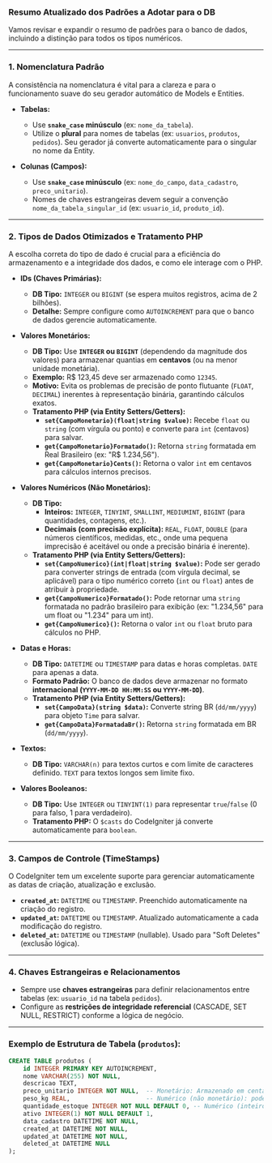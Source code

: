 ### Resumo Atualizado dos Padrões a Adotar para o DB

Vamos revisar e expandir o resumo de padrões para o banco de dados, incluindo a distinção para todos os tipos numéricos.

-----

### 1\. Nomenclatura Padrão

A consistência na nomenclatura é vital para a clareza e para o funcionamento suave do seu gerador automático de Models e Entities.

  * **Tabelas:**

      * Use **`snake_case` minúsculo** (ex: `nome_da_tabela`).
      * Utilize o **plural** para nomes de tabelas (ex: `usuarios`, `produtos`, `pedidos`). Seu gerador já converte automaticamente para o singular no nome da Entity.

  * **Colunas (Campos):**

      * Use **`snake_case` minúsculo** (ex: `nome_do_campo`, `data_cadastro`, `preco_unitario`).
      * Nomes de chaves estrangeiras devem seguir a convenção `nome_da_tabela_singular_id` (ex: `usuario_id`, `produto_id`).

-----

### 2\. Tipos de Dados Otimizados e Tratamento PHP

A escolha correta do tipo de dado é crucial para a eficiência do armazenamento e a integridade dos dados, e como ele interage com o PHP.

  * **IDs (Chaves Primárias):**

      * **DB Tipo:** `INTEGER` ou `BIGINT` (se espera muitos registros, acima de 2 bilhões).
      * **Detalhe:** Sempre configure como `AUTOINCREMENT` para que o banco de dados gerencie automaticamente.

  * **Valores Monetários:**

      * **DB Tipo:** Use **`INTEGER` ou `BIGINT`** (dependendo da magnitude dos valores) para armazenar quantias em **centavos** (ou na menor unidade monetária).
      * **Exemplo:** R$ 123,45 deve ser armazenado como `12345`.
      * **Motivo:** Evita os problemas de precisão de ponto flutuante (`FLOAT`, `DECIMAL`) inerentes à representação binária, garantindo cálculos exatos.
      * **Tratamento PHP (via Entity Setters/Getters):**
          * **`set{CampoMonetario}(float|string $value)`:** Recebe `float` ou `string` (com vírgula ou ponto) e converte para `int` (centavos) para salvar.
          * **`get{CampoMonetario}Formatado()`:** Retorna `string` formatada em Real Brasileiro (ex: "R$ 1.234,56").
          * **`get{CampoMonetario}Cents()`:** Retorna o valor `int` em centavos para cálculos internos precisos.

  * **Valores Numéricos (Não Monetários):**

      * **DB Tipo:**
          * **Inteiros:** `INTEGER`, `TINYINT`, `SMALLINT`, `MEDIUMINT`, `BIGINT` (para quantidades, contagens, etc.).
          * **Decimais (com precisão explícita):** `REAL`, `FLOAT`, `DOUBLE` (para números científicos, medidas, etc., onde uma pequena imprecisão é aceitável ou onde a precisão binária é inerente).
      * **Tratamento PHP (via Entity Setters/Getters):**
          * **`set{CampoNumerico}(int|float|string $value)`:** Pode ser gerado para converter strings de entrada (com vírgula decimal, se aplicável) para o tipo numérico correto (`int` ou `float`) antes de atribuir à propriedade.
          * **`get{CampoNumerico}Formatado()`:** Pode retornar uma `string` formatada no padrão brasileiro para exibição (ex: "1.234,56" para um float ou "1.234" para um int).
          * **`get{CampoNumerico}()`:** Retorna o valor `int` ou `float` bruto para cálculos no PHP.

  * **Datas e Horas:**

      * **DB Tipo:** `DATETIME` ou `TIMESTAMP` para datas e horas completas. `DATE` para apenas a data.
      * **Formato Padrão:** O banco de dados deve armazenar no formato **internacional (`YYYY-MM-DD HH:MM:SS` ou `YYYY-MM-DD`)**.
      * **Tratamento PHP (via Entity Setters/Getters):**
          * **`set{CampoData}(string $data)`:** Converte string BR (`dd/mm/yyyy`) para objeto `Time` para salvar.
          * **`get{CampoData}FormatadaBr()`:** Retorna `string` formatada em BR (`dd/mm/yyyy`).

  * **Textos:**

      * **DB Tipo:** `VARCHAR(n)` para textos curtos e com limite de caracteres definido. `TEXT` para textos longos sem limite fixo.

  * **Valores Booleanos:**

      * **DB Tipo:** Use `INTEGER` ou `TINYINT(1)` para representar `true`/`false` (0 para falso, 1 para verdadeiro).
      * **Tratamento PHP:** O `$casts` do CodeIgniter já converte automaticamente para `boolean`.

-----

### 3\. Campos de Controle (TimeStamps)

O CodeIgniter tem um excelente suporte para gerenciar automaticamente as datas de criação, atualização e exclusão.

  * **`created_at`:** `DATETIME` ou `TIMESTAMP`. Preenchido automaticamente na criação do registro.
  * **`updated_at`:** `DATETIME` ou `TIMESTAMP`. Atualizado automaticamente a cada modificação do registro.
  * **`deleted_at`:** `DATETIME` ou `TIMESTAMP` (nullable). Usado para "Soft Deletes" (exclusão lógica).

-----

### 4\. Chaves Estrangeiras e Relacionamentos

  * Sempre use **chaves estrangeiras** para definir relacionamentos entre tabelas (ex: `usuario_id` na tabela `pedidos`).
  * Configure as **restrições de integridade referencial** (CASCADE, SET NULL, RESTRICT) conforme a lógica de negócio.

-----

### Exemplo de Estrutura de Tabela (`produtos`):

```sql
CREATE TABLE produtos (
    id INTEGER PRIMARY KEY AUTOINCREMENT,
    nome VARCHAR(255) NOT NULL,
    descricao TEXT,
    preco_unitario INTEGER NOT NULL,  -- Monetário: Armazenado em centavos
    peso_kg REAL,                     -- Numérico (não monetário): pode ser float
    quantidade_estoque INTEGER NOT NULL DEFAULT 0, -- Numérico (inteiro, não monetário)
    ativo INTEGER(1) NOT NULL DEFAULT 1,
    data_cadastro DATETIME NOT NULL,
    created_at DATETIME NOT NULL,
    updated_at DATETIME NOT NULL,
    deleted_at DATETIME NULL
);
```
